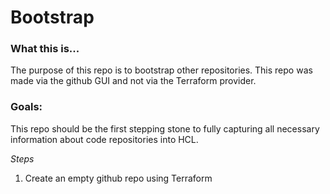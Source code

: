 # Bootstrap

### What this is...

The purpose of this repo is to bootstrap other repositories. This repo was made via the github GUI and not via the Terraform provider.

### Goals:

This repo should be the first stepping stone to fully capturing all necessary information about code repositories into HCL.

*Steps*

1. Create an empty github repo using Terraform
